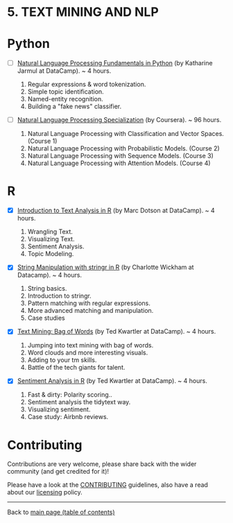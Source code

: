 
# 5. TEXT MINING AND NLP 
# Python 
- [ ] [Natural Language Processing Fundamentals in Python](https://www.datacamp.com/courses/natural-language-processing-fundamentals-in-python) (by Katharine Jarmul at DataCamp). ~ 4 hours.
  1. Regular expressions & word tokenization.
  2. Simple topic identification.
  3. Named-entity recognition.
  4. Building a "fake news" classifier.

- [ ] [Natural Language Processing Specialization](https://www.coursera.org/specializations/natural-language-processing) (by Coursera). ~ 96 hours.
  1. Natural Language Processing with Classification and Vector Spaces. (Course 1)
  2. Natural Language Processing with Probabilistic Models. (Course 2)
  3. Natural Language Processing with Sequence Models. (Course 3)
  4. Natural Language Processing with Attention Models. (Course 4)

# R 
- [X] [Introduction to Text Analysis in R](https://www.datacamp.com/courses/introduction-to-text-analysis-in-r) (by Marc Dotson at DataCamp). ~ 4 hours.
  1. Wrangling Text.
  2. Visualizing Text.
  3. Sentiment Analysis.
  4. Topic Modeling.

- [X] [String Manipulation with stringr in R](https://learn.datacamp.com/courses/string-manipulation-with-stringr-in-r) (by Charlotte Wickham at Datacamp). ~ 4 hours.
  1. String basics.
  2. Introduction to stringr.
  3. Pattern matching with regular expressions.
  4. More advanced matching and manipulation.
  5. Case studies

- [X] [Text Mining: Bag of Words](https://www.datacamp.com/courses/intro-to-text-mining-bag-of-words) (by Ted Kwartler at DataCamp). ~ 4 hours.
  1. Jumping into text mining with bag of words.
  2. Word clouds and more interesting visuals.
  3. Adding to your tm skills.
  4. Battle of the tech giants for talent.

- [X] [Sentiment Analysis in R](https://www.datacamp.com/courses/sentiment-analysis-in-r) (by Ted Kwartler at DataCamp). ~ 4 hours.
  1. Fast & dirty: Polarity scoring..
  2. Sentiment analysis the tidytext way.
  3. Visualizing sentiment.
  4. Case study: Airbnb reviews. 


# Contributing

Contributions are very welcome, please share back with the wider community (and get credited for it)!

Please have a look at the [CONTRIBUTING](contributing.md) guidelines, also have a read about our [licensing](https://github.com/Data-Science-Community-SRM/Resourceify/blob/master/LICENSE) policy.

---

Back to [main page (table of contents)](https://data-science-community-srm.github.io/Resourceify/)
